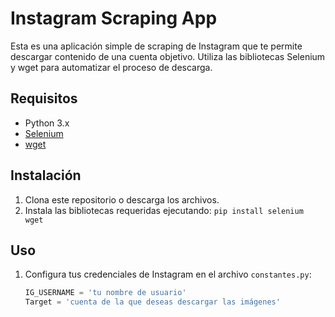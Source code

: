 # Instagram Scraping App

Esta es una aplicación simple de scraping de Instagram que te permite descargar contenido de una cuenta objetivo. Utiliza las bibliotecas Selenium y wget para automatizar el proceso de descarga.

## Requisitos

- Python 3.x
- [Selenium](https://selenium-python.readthedocs.io/)
- [wget](https://pypi.org/project/wget/)

## Instalación

1. Clona este repositorio o descarga los archivos.
2. Instala las bibliotecas requeridas ejecutando: `pip install selenium wget`

## Uso

1. Configura tus credenciales de Instagram en el archivo `constantes.py`:
   
   ```python
   IG_USERNAME = 'tu nombre de usuario'
   Target = 'cuenta de la que deseas descargar las imágenes'

